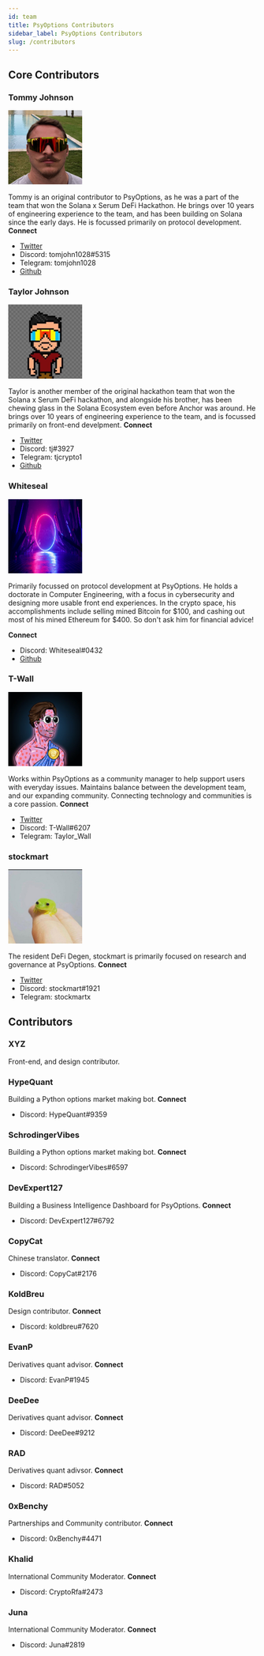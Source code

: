 ```yaml
---
id: team
title: PsyOptions Contributors
sidebar_label: PsyOptions Contributors
slug: /contributors
---
```


## Core Contributors

### Tommy Johnson

<img src="/img/team_pics/tommy.jpg" alt="Tommy" height="150" width="150" />

Tommy is an original contributor to PsyOptions, as he was a part of the team that won the Solana x Serum DeFi Hackathon. He brings over 10 years of engineering experience to the team, and has been building on Solana since the early days. He is focussed primarily on protocol development. 
<strong>Connect</strong>
<ul>
    <li><a href="https://twitter.com/tomjohn1028">Twitter</a></li>
    <li>Discord: tomjohn1028#5315</li>
    <li>Telegram: tomjohn1028</li>
    <li><a href="https://github.com/tomjohn1028">Github</a></li>
</ul>

### Taylor Johnson

<img src="/img/team_pics/taylor.jpeg" alt="Taylor" height="150" width="150" />

Taylor is another member of the original hackathon team that won the Solana x Serum DeFi hackathon, and alongside his brother, has been chewing glass in the Solana Ecosystem even before Anchor was around. He brings over 10 years of engineering experience to the team, and is focussed primarily on front-end develpment. 
<strong>Connect</strong>
<ul>
    <li><a href="https://twitter.com/NFTtaylor">Twitter</a></li>
    <li>Discord: tj#3927</li>
    <li>Telegram: tjcrypto1</li>
    <li><a href="https://github.com/Taylor123">Github</a></li>
</ul>

### Whiteseal

<img src="/img/team_pics/whiteseal.jpg" alt="Whiteseal" height="150" width="150" />

Primarily focussed on protocol development at PsyOptions. He holds a doctorate in Computer Engineering, with a focus in cybersecurity and designing more usable front end experiences. In the crypto space, his accomplishments include selling mined Bitcoin for $100, and cashing out most of his mined Ethereum for $400. So don't ask him for financial advice!

<strong>Connect</strong>
<ul>
    <li>Discord: Whiteseal#0432</li>
    <li><a href="https://github.com/jgur-psyops">Github</a></li>
</ul>

### T-Wall

<img src="/img/team_pics/twall.jpeg" alt="T-Wall" height="150" width="150" />

Works within PsyOptions as a community manager to help support users with everyday issues. Maintains balance between the development team, and our expanding community. Connecting technology and communities is a core passion.
<strong>Connect</strong>
<ul>
    <li><a href="https://twitter.com/T___WALL">Twitter</a></li>
    <li>Discord: T-Wall#6207</li>
    <li>Telegram: Taylor_Wall</li>
</ul>

### stockmart

<img src="/img/team_pics/stockmart.jpeg" alt="stockmart" height="150" width="150" />

The resident DeFi Degen, stockmart is primarily focused on research and governance at PsyOptions.
<strong>Connect</strong>
<ul>
    <li><a href="https://twitter.com/stockmart_">Twitter</a></li>
    <li>Discord: stockmart#1921</li>
    <li>Telegram: stockmartx</li>
</ul>

## Contributors 

### XYZ

Front-end, and design contributor. 

### HypeQuant

Building a Python options market making bot. 
<strong>Connect</strong>
<ul>
    <li>Discord: HypeQuant#9359 </li>
</ul>

### SchrodingerVibes

Building a Python options market making bot. 
<strong>Connect</strong>
<ul>
    <li>Discord: SchrodingerVibes#6597 </li>
</ul>

### DevExpert127

Building a Business Intelligence Dashboard for PsyOptions.
<strong>Connect</strong>
<ul>
    <li>Discord: DevExpert127#6792 </li>
</ul>

### CopyCat 

Chinese translator. 
<strong>Connect</strong>
<ul>
    <li>Discord: CopyCat#2176</li>
</ul>

### KoldBreu

Design contributor. 
<strong>Connect</strong>
<ul>
    <li>Discord: koldbreu#7620</li>
</ul>

### EvanP
Derivatives quant advisor.
<strong>Connect</strong>
<ul>
    <li>Discord: EvanP#1945 </li>
</ul>

### DeeDee

Derivatives quant advisor.
<strong>Connect</strong>
<ul>
    <li>Discord: DeeDee#9212</li>
</ul>

### RAD 

Derivatives quant adivsor. 
<strong>Connect</strong>
<ul>
    <li>Discord: RAD#5052</li>
</ul>

### 0xBenchy

Partnerships and Community contributor. 
<strong>Connect</strong>
<ul>
    <li>Discord: 0xBenchy#4471</li>
</ul>

### Khalid

International Community Moderator.
<strong>Connect</strong>
<ul>
    <li>Discord: CryptoRfa#2473</li>
</ul>

### Juna

International Community Moderator.
<strong>Connect</strong>
<ul>
    <li>Discord: Juna#2819</li>
</ul>